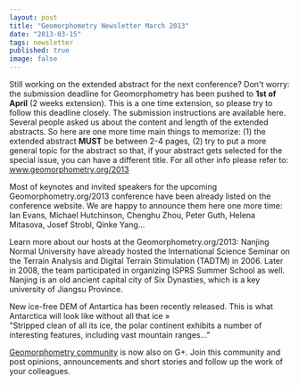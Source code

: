 ```yaml
---
layout: post
title: "Geomorphometry Newsletter March 2013"
date: "2013-03-15"
tags: newsletter
published: true
image: false
---
```


Still working on the extended abstract for the next conference? Don't worry: the submission deadline for Geomorphometry has been pushed to **1st of April** (2 weeks extension). This is a one time extension, so please try to follow this deadline closely. The submission instructions are available here. Several people asked us about the content and length of the extended abstracts. So here are one more time main things to memorize: (1) the extended abstract **MUST** be between 2-4 pages, (2) try to put a more general topic for the abstract so that, if your abstract gets selected for the special issue, you can have a different title. For all other info please refer to: www.geomorphometry.org/2013

Most of keynotes and invited speakers for the upcoming Geomorphometry.org/2013 conference have been already listed on the conference website. We are happy to announce them here one more time: Ian Evans, Michael Hutchinson, Chenghu Zhou, Peter Guth, Helena Mitasova, Josef Strobl, Qinke Yang...

Learn more about our hosts at the Geomorphometry.org/2013: Nanjing Normal University have already hosted the International Science Seminar on the Terrain Analysis and Digital Terrain Stimulation (TADTM) in 2006. Later in 2008, the team participated in organizing ISPRS Summer School as well. Nanjing is an old ancient capital city of Six Dynasties, which is a key university of Jiangsu Province.

New ice-free DEM of Antartica has been recently released. This is what Antarctica will look like without all that ice »  
"Stripped clean of all its ice, the polar continent exhibits a number of interesting features, including vast mountain ranges..."

[Geomorphometry community](https://plus.google.com/communities/113199568200837731421) is now also on G+. Join this community and post opinions, announcements and short stories and follow up the work of your colleagues.
